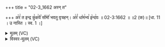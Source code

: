 +++
title = "02-3_1662 अरन् त"

+++
अ꣡रं꣢ त इन्द्र कु꣣क्ष꣢ये꣣ सो꣡मो꣢ भवतु वृत्रहन्। अ꣢रं꣣ धा꣡म꣢भ्य꣣ इ꣡न्द꣢वः ॥ 02-3:1662 ॥ ॥2 (क)॥ [धा. 11 । उ नास्ति । स्व. 1 ।]

<details><summary>मूलम् (VC)</summary>

अ꣡रं꣢ त इन्द्र कु꣣क्ष꣢ये꣣ सो꣡मो꣢ भवतु वृत्रहन् । अ꣢रं꣣ धा꣡म꣢भ्य꣣ इ꣡न्द꣢वः ॥१६६२॥
</details>

<details><summary>विस्वर-मूलम् (VC)</summary>

अरं त इन्द्र कुक्षये सोमो भवतु वृत्रहन् । अरं धामभ्य इन्दवः ॥१६६२॥
</details>